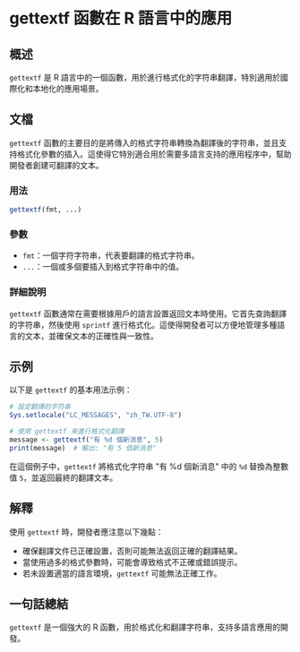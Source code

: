 <!--
Meta Description: # gettextf 函數在 R 語言中的應用 ## 概述 `gettextf` 是 R 語言中的一個函數，用於進行格式化的字符串翻譯，特別適用於國際化和本地化的應用場景。 ## 文檔 `gettextf` 函數的主要目的是將傳入的格式字符串轉換為翻譯後的字符串，並且支持格式化參數的插入。這使得它特...
Meta Keywords: gettextf, 個新消息, fmt, message, 函數在
-->

# gettextf 函數在 R 語言中的應用

## 概述
`gettextf` 是 R 語言中的一個函數，用於進行格式化的字符串翻譯，特別適用於國際化和本地化的應用場景。

## 文檔
`gettextf` 函數的主要目的是將傳入的格式字符串轉換為翻譯後的字符串，並且支持格式化參數的插入。這使得它特別適合用於需要多語言支持的應用程序中，幫助開發者創建可翻譯的文本。

### 用法
```R
gettextf(fmt, ...)
```

### 參數
- `fmt`：一個字符字符串，代表要翻譯的格式字符串。
- `...`：一個或多個要插入到格式字符串中的值。

### 詳細說明
`gettextf` 函數通常在需要根據用戶的語言設置返回文本時使用。它首先查詢翻譯的字符串，然後使用 `sprintf` 進行格式化。這使得開發者可以方便地管理多種語言的文本，並確保文本的正確性與一致性。

## 示例
以下是 `gettextf` 的基本用法示例：

```R
# 設定翻譯的字符串
Sys.setlocale("LC_MESSAGES", "zh_TW.UTF-8")

# 使用 gettextf 來進行格式化翻譯
message <- gettextf("有 %d 個新消息", 5)
print(message)  # 輸出: "有 5 個新消息"
```

在這個例子中，`gettextf` 將格式化字符串 "有 %d 個新消息" 中的 `%d` 替換為整數值 `5`，並返回最終的翻譯文本。

## 解釋
使用 `gettextf` 時，開發者應注意以下幾點：
- 確保翻譯文件已正確設置，否則可能無法返回正確的翻譯結果。
- 當使用過多的格式參數時，可能會導致格式不正確或錯誤提示。
- 若未設置適當的語言環境，`gettextf` 可能無法正確工作。

## 一句話總結
`gettextf` 是一個強大的 R 函數，用於格式化和翻譯字符串，支持多語言應用的開發。
